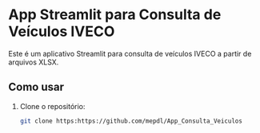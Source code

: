 # App Streamlit para Consulta de Veículos IVECO

Este é um aplicativo Streamlit para consulta de veículos IVECO a partir de arquivos XLSX.

## Como usar

1. Clone o repositório:
   ```bash
   git clone https:https://github.com/mepdl/App_Consulta_Veiculos
